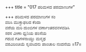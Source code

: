 +++
title = "017 ಪರಿಮಳದ ಪರಮಾಣುಗಳ"

+++
ಪರಿಮಳದ ಪರಮಾಣುಗಳ ಸಂ  
ವರಿಸಿ ಮುಕ್ತಾಫಲದ ಕೆಂದಾ  
ವರೆಯ ಮರಿ ದುಂಬಿಗಳ ವರ್ಣಾಂತರವನಳವಡಿಸಿ   
ಸರಸ ವೀಣಾ ಧ್ವನಿಯ ಹಂಸೆಯ  
ಗರುವ ಗತಿಗಳನಾಯ್ದು ಮನ್ಮಥ  
ವರವಿರಿಂಚಿಯೆ ಸೃಜಿಸಿದನು ಪಾಂಚಾಲ ನಂದನೆಯ     ॥17॥